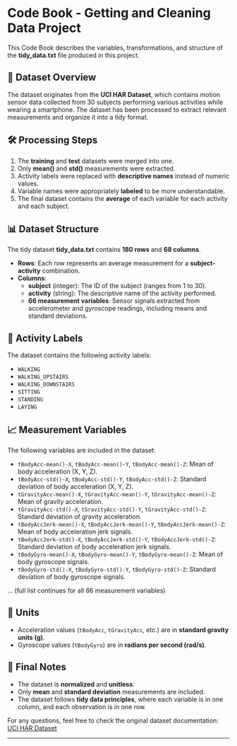 # Code Book - Getting and Cleaning Data Project

This Code Book describes the variables, transformations, and structure of the **tidy_data.txt** file produced in this project.

## 📄 **Dataset Overview**
The dataset originates from the **UCI HAR Dataset**, which contains motion sensor data collected from 30 subjects performing various activities while wearing a smartphone. The dataset has been processed to extract relevant measurements and organize it into a tidy format.

## 🛠 **Processing Steps**

1. The **training** and **test** datasets were merged into one.
2. Only **mean()** and **std()** measurements were extracted.
3. Activity labels were replaced with **descriptive names** instead of numeric values.
4. Variable names were appropriately **labeled** to be more understandable.
5. The final dataset contains the **average** of each variable for each activity and each subject.

## 📊 **Dataset Structure**

The tidy dataset **tidy_data.txt** contains **180 rows** and **68 columns**.

- **Rows**: Each row represents an average measurement for a **subject-activity** combination.
- **Columns**:
  - **subject** (integer): The ID of the subject (ranges from 1 to 30).
  - **activity** (string): The descriptive name of the activity performed.
  - **66 measurement variables**: Sensor signals extracted from accelerometer and gyroscope readings, including means and standard deviations.

## 📌 **Activity Labels**
The dataset contains the following activity labels:

- `WALKING`
- `WALKING_UPSTAIRS`
- `WALKING_DOWNSTAIRS`
- `SITTING`
- `STANDING`
- `LAYING`

## 📈 **Measurement Variables**

The following variables are included in the dataset:

- `tBodyAcc-mean()-X`, `tBodyAcc-mean()-Y`, `tBodyAcc-mean()-Z`: Mean of body acceleration (X, Y, Z).
- `tBodyAcc-std()-X`, `tBodyAcc-std()-Y`, `tBodyAcc-std()-Z`: Standard deviation of body acceleration (X, Y, Z).
- `tGravityAcc-mean()-X`, `tGravityAcc-mean()-Y`, `tGravityAcc-mean()-Z`: Mean of gravity acceleration.
- `tGravityAcc-std()-X`, `tGravityAcc-std()-Y`, `tGravityAcc-std()-Z`: Standard deviation of gravity acceleration.
- `tBodyAccJerk-mean()-X`, `tBodyAccJerk-mean()-Y`, `tBodyAccJerk-mean()-Z`: Mean of body acceleration jerk signals.
- `tBodyAccJerk-std()-X`, `tBodyAccJerk-std()-Y`, `tBodyAccJerk-std()-Z`: Standard deviation of body acceleration jerk signals.
- `tBodyGyro-mean()-X`, `tBodyGyro-mean()-Y`, `tBodyGyro-mean()-Z`: Mean of body gyroscope signals.
- `tBodyGyro-std()-X`, `tBodyGyro-std()-Y`, `tBodyGyro-std()-Z`: Standard deviation of body gyroscope signals.

... (full list continues for all 66 measurement variables)

## 📏 **Units**

- Acceleration values (`tBodyAcc`, `tGravityAcc`, etc.) are in **standard gravity units (g)**.
- Gyroscope values (`tBodyGyro`) are in **radians per second (rad/s)**.

## 🎯 **Final Notes**
- The dataset is **normalized** and **unitless**.
- Only **mean** and **standard deviation** measurements are included.
- The dataset follows **tidy data principles**, where each variable is in one column, and each observation is in one row.

For any questions, feel free to check the original dataset documentation:  
[UCI HAR Dataset](http://archive.ics.uci.edu/ml/datasets/Human+Activity+Recognition+Using+Smartphones)

---

